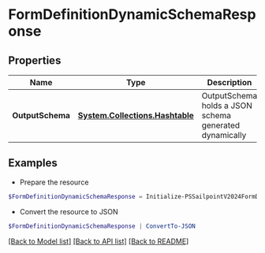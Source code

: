 # FormDefinitionDynamicSchemaResponse
## Properties

Name | Type | Description | Notes
------------ | ------------- | ------------- | -------------
**OutputSchema** | [**System.Collections.Hashtable**](SystemCollectionsHashtable.md) | OutputSchema holds a JSON schema generated dynamically | [optional] 

## Examples

- Prepare the resource
```powershell
$FormDefinitionDynamicSchemaResponse = Initialize-PSSailpointV2024FormDefinitionDynamicSchemaResponse  -OutputSchema {outputSchema&#x3D;{$schema&#x3D;https://json-schema.org/draft/2020-12/schema, additionalProperties&#x3D;false, properties&#x3D;{firstName&#x3D;{title&#x3D;First Name, type&#x3D;string}, fullName&#x3D;{title&#x3D;Full Name, type&#x3D;string}, lastName&#x3D;{title&#x3D;Last Name, type&#x3D;string}, startDate&#x3D;{format&#x3D;date-time, title&#x3D;Start Date, type&#x3D;string}}, type&#x3D;object}}
```

- Convert the resource to JSON
```powershell
$FormDefinitionDynamicSchemaResponse | ConvertTo-JSON
```

[[Back to Model list]](../README.md#documentation-for-models) [[Back to API list]](../README.md#documentation-for-api-endpoints) [[Back to README]](../README.md)

